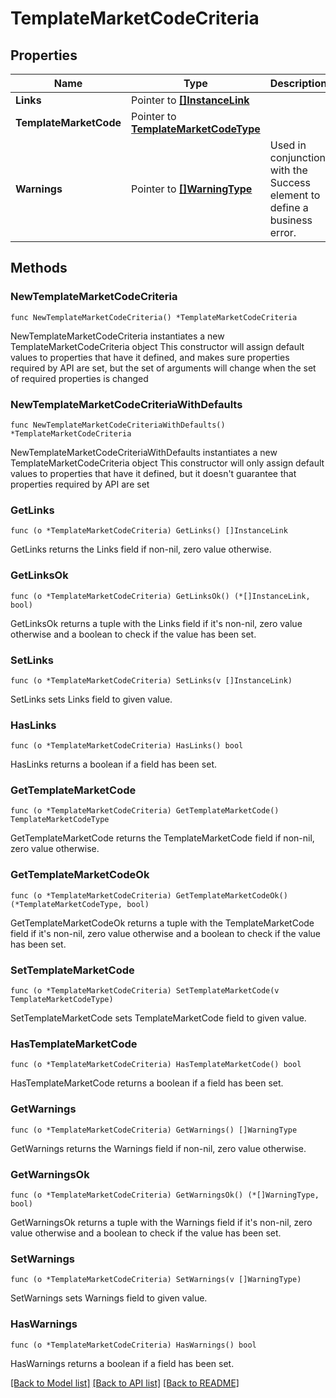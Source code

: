 # TemplateMarketCodeCriteria

## Properties

Name | Type | Description | Notes
------------ | ------------- | ------------- | -------------
**Links** | Pointer to [**[]InstanceLink**](InstanceLink.md) |  | [optional] 
**TemplateMarketCode** | Pointer to [**TemplateMarketCodeType**](TemplateMarketCodeType.md) |  | [optional] 
**Warnings** | Pointer to [**[]WarningType**](WarningType.md) | Used in conjunction with the Success element to define a business error. | [optional] 

## Methods

### NewTemplateMarketCodeCriteria

`func NewTemplateMarketCodeCriteria() *TemplateMarketCodeCriteria`

NewTemplateMarketCodeCriteria instantiates a new TemplateMarketCodeCriteria object
This constructor will assign default values to properties that have it defined,
and makes sure properties required by API are set, but the set of arguments
will change when the set of required properties is changed

### NewTemplateMarketCodeCriteriaWithDefaults

`func NewTemplateMarketCodeCriteriaWithDefaults() *TemplateMarketCodeCriteria`

NewTemplateMarketCodeCriteriaWithDefaults instantiates a new TemplateMarketCodeCriteria object
This constructor will only assign default values to properties that have it defined,
but it doesn't guarantee that properties required by API are set

### GetLinks

`func (o *TemplateMarketCodeCriteria) GetLinks() []InstanceLink`

GetLinks returns the Links field if non-nil, zero value otherwise.

### GetLinksOk

`func (o *TemplateMarketCodeCriteria) GetLinksOk() (*[]InstanceLink, bool)`

GetLinksOk returns a tuple with the Links field if it's non-nil, zero value otherwise
and a boolean to check if the value has been set.

### SetLinks

`func (o *TemplateMarketCodeCriteria) SetLinks(v []InstanceLink)`

SetLinks sets Links field to given value.

### HasLinks

`func (o *TemplateMarketCodeCriteria) HasLinks() bool`

HasLinks returns a boolean if a field has been set.

### GetTemplateMarketCode

`func (o *TemplateMarketCodeCriteria) GetTemplateMarketCode() TemplateMarketCodeType`

GetTemplateMarketCode returns the TemplateMarketCode field if non-nil, zero value otherwise.

### GetTemplateMarketCodeOk

`func (o *TemplateMarketCodeCriteria) GetTemplateMarketCodeOk() (*TemplateMarketCodeType, bool)`

GetTemplateMarketCodeOk returns a tuple with the TemplateMarketCode field if it's non-nil, zero value otherwise
and a boolean to check if the value has been set.

### SetTemplateMarketCode

`func (o *TemplateMarketCodeCriteria) SetTemplateMarketCode(v TemplateMarketCodeType)`

SetTemplateMarketCode sets TemplateMarketCode field to given value.

### HasTemplateMarketCode

`func (o *TemplateMarketCodeCriteria) HasTemplateMarketCode() bool`

HasTemplateMarketCode returns a boolean if a field has been set.

### GetWarnings

`func (o *TemplateMarketCodeCriteria) GetWarnings() []WarningType`

GetWarnings returns the Warnings field if non-nil, zero value otherwise.

### GetWarningsOk

`func (o *TemplateMarketCodeCriteria) GetWarningsOk() (*[]WarningType, bool)`

GetWarningsOk returns a tuple with the Warnings field if it's non-nil, zero value otherwise
and a boolean to check if the value has been set.

### SetWarnings

`func (o *TemplateMarketCodeCriteria) SetWarnings(v []WarningType)`

SetWarnings sets Warnings field to given value.

### HasWarnings

`func (o *TemplateMarketCodeCriteria) HasWarnings() bool`

HasWarnings returns a boolean if a field has been set.


[[Back to Model list]](../README.md#documentation-for-models) [[Back to API list]](../README.md#documentation-for-api-endpoints) [[Back to README]](../README.md)



